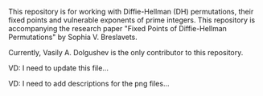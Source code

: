This repository is for working with Diffie-Hellman (DH) permutations, their fixed points and vulnerable exponents of prime integers. This repository 
is accompanying the research paper "Fixed Points of Diffie-Hellman Permutations" by Sophia V. Breslavets.  

Currently, Vasily A. Dolgushev is the only contributor to this repository.

VD: I need to update this file...

VD: I need to add descriptions for the png files...
